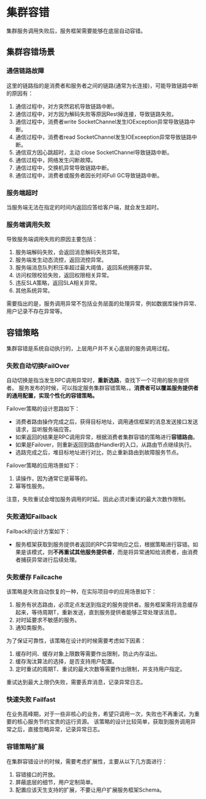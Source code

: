 # 集群容错

集群服务调用失败后，服务框架需要能够在底层自动容错。

## 集群容错场景

### 通信链路故障

这里的链路指的是消费者和服务者之间的链路(通常为长连接)，可能导致链路中断的原因有：
1. 通信过程中，对方突然宕机导致链路中断。
2. 通信过程中，对方因为解码失败等原因Rest掉连接，导致链路失败。
3. 通信过程中，消费者write SocketChannel发生IOException异常导致链路中断。
4. 通信过程中，消费者read SocketChannel发生IOExceeption异常导致链路中断。
5. 通信双方因心跳超时，主动 close SocketChannel导致链路中断。
6. 通信过程中，网络发生闪断故障。
7. 通信过程中，交换机异常导致链路中断。
8. 通信过程中，消费者或服务者因长时间Full GC导致链路中断。

### 服务端超时

当服务端无法在指定的时间内返回应答给客户端，就会发生超时。

### 服务端调用失败

导致服务端调用失败的原因主要包括：
1. 服务端解码失败，会返回消息解码失败异常。
2. 服务端发生动态流控，返回流控异常。
3. 服务端消息队列积压率超过最大阈值，返回系统拥塞异常。
4. 访问权限校验失败，返回权限相关异常。
5. 违反SLA策略，返回SLA相关异常。
6. 其他系统异常。

需要指出的是，服务调用异常不包括业务层面的处理异常，例如数据库操作异常、用户记录不存在异常等。

## 容错策略

集群容错是系统自动执行的，上层用户并不关心底层的服务调用过程。

### 失败自动切换FailOver

自动切换是指当发生RPC调用异常时，**重新选路**，查找下一个可用的服务提供者。
服务发布的时候，可以指定服务集群容错策略，。**消费者可以覆盖服务提供者的通用配置，实现个性化的容错策略。**

Failover策略的设计思路如下：
* 消费者路由操作完成之后，获得目标地址，调用通信框架的消息发送接口发送请求，监听服务端应答。
* 如果返回的结果是RPC调用异常，根据消费者集群容错的策略进行**容错路由**。
* 如果是Failover，则重新返回到路由Handler的入口，从路由节点继续执行。
* 选路完成之后，堆目标地址进行对比，防止重新路由到故障服务节点。

Failover策略的应用场景如下：
1. 读操作，因为通常它是幂等的。
2. 幂等性服务。

注意，失败重试会增加服务调用的时延。因此必须对重试的最大次数作限制。

### 失败通知Failback

Failback的设计方案如下：
* 服务框架获取到服务提供者返回的RPC异常响应之后，根据策略进行容错。如果是该模式，则**不再重试其他服务提供者**，而是将异常通知给消费者，由消费者捕获异常进行后续处理。

### 失败缓存 Failcache

该策略是失败自动恢复的一种，在实际项目中的应用场景如下：
1. 服务有状态路由，必须定点发送到指定的服务提供者。服务框架需将消息缓存起来，等待周期T，重新发送，直到服务提供者能够正常处理该消息。
2. 对时延要求不敏感的服务。
3. 通知类服务。

为了保证可靠性，该策略在设计的时候需要考虑如下因素：
1. 缓存时间、缓存对象上限数等需要作出限制，防止内存溢出。
2. 缓存淘汰算法的选择，是否支持用户配置。
3. 定时重试的周期T、重试的最大次数等需要作出限制，并支持用户指定。

重试达到最大上限仍失败，需要丢弃消息，记录异常日志。

### 快速失败 Failfast

在业务高峰期，对于一些非核心的业务，希望只调用一次，失败也不再重试，为重要的核心服务节约宝贵的运行资源。
该策略的设计比较简单，获取到服务调用异常之后，直接忽略异常，记录异常日志。

### 容错策略扩展

在集群容错设计的时候，需要考虑扩展性，主要从以下几方面进行：
1. 容错接口的开放。
2. 屏蔽底层的细节，用户定制简单。
3. 配置应该天生支持的扩展，不要让用户扩展服务框架Schema。

